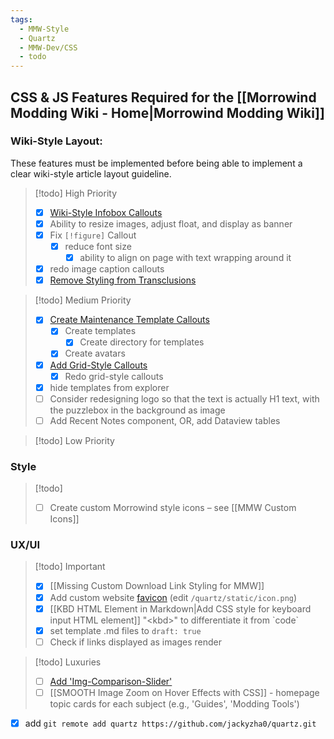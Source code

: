 ```yaml
---
tags:
  - MMW-Style
  - Quartz
  - MMW-Dev/CSS
  - todo
---
```

## CSS & JS Features Required for the [[Morrowind Modding Wiki - Home|Morrowind Modding Wiki]]

### Wiki-Style Layout:

These features must be implemented before being able to implement a clear wiki-style article layout guideline.

> [!todo] High Priority
>
> - [x] [Wiki-Style Infobox Callouts](https://github.com/morrowind-modding/morrowind-modding.github.io/issues/20)
> - [x] Ability to resize images, adjust float, and display as banner
> - [x] Fix `[!figure]` Callout
> 	- [x] reduce font size
>     - [x] ability to align on page with text wrapping around it
> - [x] redo image caption callouts
> - [x] [Remove Styling from Transclusions](https://github.com/morrowind-modding/morrowind-modding.github.io/issues/47)

> [!todo] Medium Priority
> 
> - [x] [Create Maintenance Template Callouts](https://github.com/morrowind-modding/morrowind-modding.github.io/issues/26)
> 	- [x] Create templates
> 		- [x] Create directory for templates
> 	- [x] Create avatars
> - [x] [Add Grid-Style Callouts](https://github.com/morrowind-modding/morrowind-modding.github.io/issues/22)
> 	- [x] Redo grid-style callouts 
> - [x] hide templates from explorer
> - [ ] Consider redesigning logo so that the text is actually H1 text, with the puzzlebox in the background as image
> - [ ] Add Recent Notes component, OR, add Dataview tables

> [!todo] Low Priority



### Style

> [!todo]
>
> - [ ] Create custom Morrowind style icons – see [[MMW Custom Icons]]

### UX/UI

> [!todo] Important
> 
> - [x] [[Missing Custom Download Link Styling for MMW]]
> - [x] Add custom website [favicon](https://www.w3schools.com/html/html_favicon.asp) (edit `/quartz/static/icon.png`)
> - [x] [[KBD HTML Element in Markdown|Add CSS style for keyboard input HTML element]] "\<kbd\>" to differentiate it from \`code\`
> - [x] set template .md files to `draft: true`
> - [ ] Check if links displayed as images render

> [!todo] Luxuries
>
> - [ ] [Add 'Img-Comparison-Slider'](https://github.com/morrowind-modding/morrowind-modding.github.io/issues/21)
> - [ ] [[SMOOTH Image Zoom on Hover Effects with CSS]] - homepage topic cards for each subject (e.g., 'Guides', 'Modding Tools')

- [x] add  `git remote add quartz https://github.com/jackyzha0/quartz.git`

